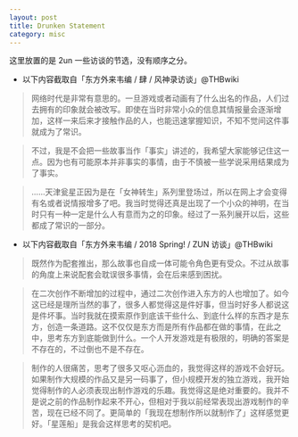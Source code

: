 ```yaml
---
layout: post
title: Drunken Statement
category: misc
---
```


这里放置的是 2un 一些访谈的节选，没有顺序之分。



* 以下内容截取自「东方外来韦编 / 肆 / 风神录访谈」@THBwiki

> 网络时代是非常有意思的。一旦游戏或者动画有了什么出名的作品，人们过去拥有的印象就会被改写。即使在当时非常小众的信息其情报量会逐渐增加，这样一来后来才接触作品的人，也能迅速掌握知识，不知不觉间这件事就成为了常识。

> 不过，我是不会把一些故事当作「事实」讲述的，我希望大家能够记住这一点。因为也有可能原本并非事实的事情，由于不慎被一些学说采用结果成为了事实。

> ……天津瓮星正因为是在「女神转生」系列里登场过，所以在网上才会变得有名或者说情报增多了吧。我当时觉得还真是出现了一个小众的神明，在当时只有一种一定是什么人有意而为之的印象。经过了一系列展开以后，这些都成了常识的一部分。

* 以下内容截取自「东方外来韦编 / 2018 Spring! / ZUN 访谈」@THBwiki

> 既然作为配套推出，那么故事也自成一体可能令角色更有受众。不过从故事的角度上来说配套会耽误很多事情，会在后来感到困扰。

> 在二次创作不断增加的过程中，通过二次创作进入东方的人也增加了。如今这已经是理所当然的事了，很多人都觉得这是件好事，但当时好多人都说这是件坏事。当时我就在摸索原作到底该干些什么、到底什么样的东西才是东方，创造一条道路。这不仅仅是东方而是所有作品都在做的事情，在此之中，思考东方到底能做到什么。一个人开发游戏是有极限的，明确的答案是不存在的，不过倒也不是不存在。

> 制作的人很痛苦，思考了很多又呕心沥血的，我觉得这样的游戏不会好玩。如果制作大规模的作品又是另一码事了，但小规模开发的独立游戏，我开始觉得制作的人必须表现出制作游戏的乐趣。我觉得这是绝对重要的。我并不是说之前的作品制作起来不开心，但相对于我以前经常表现出游戏制作的辛苦，现在已经不同了。更简单的「我现在想制作所以就制作了」这样感觉更好。「星莲船」是我会这样思考的契机吧。
